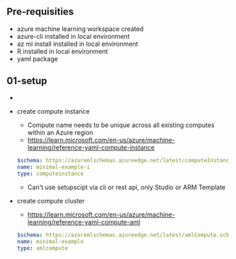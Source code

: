 # 

## Pre-requisities

* azure machine learning workspace created
* azure-cli installed in local environment
* az ml install installed in local environment
* R installed in local environment
* yaml package

## 01-setup

* 
* create compute instance
    * Compute name needs to be unique across all existing computes within an Azure region
    * https://learn.microsoft.com/en-us/azure/machine-learning/reference-yaml-compute-instance
    ```yml
    $schema: https://azuremlschemas.azureedge.net/latest/computeInstance.schema.json
    name: minimal-example-i
    type: computeinstance
    ```
    * Can't use setupscipt via cli or rest api, only Studio or ARM Template 

* create compute cluster 
    * https://learn.microsoft.com/en-us/azure/machine-learning/reference-yaml-compute-aml
    ```yml
    $schema: https://azuremlschemas.azureedge.net/latest/amlCompute.schema.json 
    name: minimal-example
    type: amlcompute
    ```